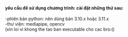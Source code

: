 #### yêu cầu để sử dụng chương trình: cài đặt những thứ sau:  
-phiên bản python: nên dùng bản 3.10.x hoặc 3.11.x  
-thư viện: mediapipe, opencv  
(xin loi vi khong the tao ban executable cho cac bro:()
